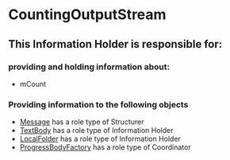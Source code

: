 # CountingOutputStream
## This Information Holder is responsible for:
### providing and holding information about: 
* mCount
### Providing information to the following objects 
* [Message](../Structurers/Message.md) has a role type of Structurer
* [TextBody](../InformationHolders/TextBody.md) has a role type of Information Holder
* [LocalFolder](../InformationHolders/LocalFolder.md) has a role type of Information Holder
* [ProgressBodyFactory](../Coordinators/ProgressBodyFactory.md) has a role type of Coordinator
